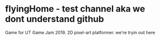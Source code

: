 # flyingHome - test channel aka we dont understand github
Game for UT Game Jam 2019. 2D pixel-art platformer.
we're tryin out here
